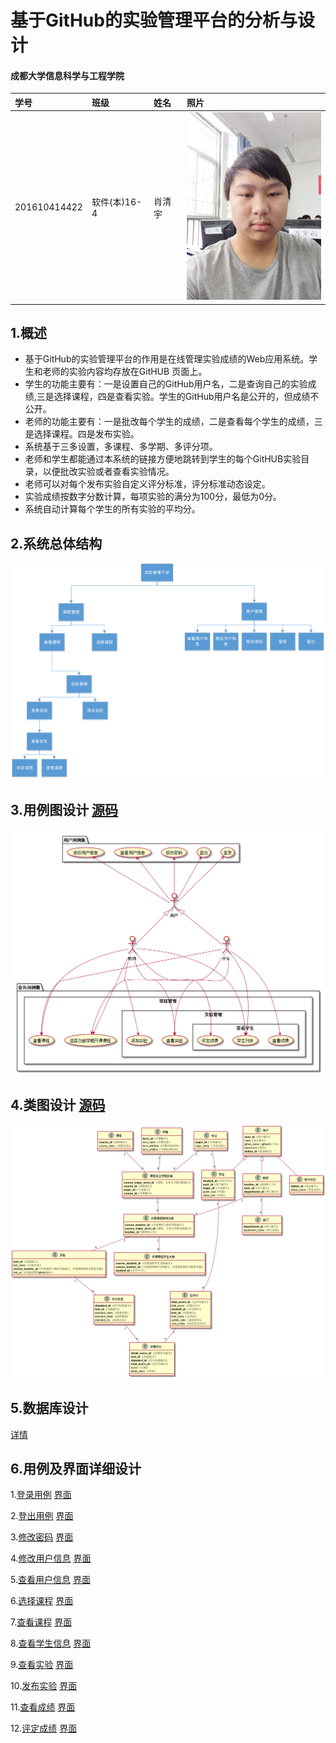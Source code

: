 # 基于GitHub的实验管理平台的分析与设计

#### 成都大学信息科学与工程学院
|学号|班级|姓名|照片|
|:---|:---|:---|:---|
|201610414422|软件(本)16-4|肖清宇|<img src="./肖清宇201610414422.jpg" width="240" height="300">|

## 1.概述

- 基于GitHub的实验管理平台的作用是在线管理实验成绩的Web应用系统。学生和老师的实验内容均存放在GitHUB 页面上。
- 学生的功能主要有：一是设置自己的GitHub用户名，二是查询自己的实验成绩,三是选择课程，四是查看实验。学生的GitHub用户名是公开的，但成绩不公开。
- 老师的功能主要有：一是批改每个学生的成绩，二是查看每个学生的成绩，三是选择课程。四是发布实验。
- 系统基于三多设置，多课程、多学期、多评分项。
- 老师和学生都能通过本系统的链接方便地跳转到学生的每个GitHUB实验目录，以便批改实验或者查看实验情况。
- 老师可以对每个发布实验自定义评分标准，评分标准动态设定。
- 实验成绩按数字分数计算，每项实验的满分为100分，最低为0分。
- 系统自动计算每个学生的所有实验的平均分。
## 2.系统总体结构 
![总体设计](总体设计.png)
## 3.用例图设计 [源码](源码/总设计.puml)
![用例图设计](总设计.png)
## 4.类图设计 [源码](源码/类图.puml)
![类图设计](类图.png)
## 5.数据库设计

[详情](DB/README.md)

## 6.用例及界面详细设计
1.[登录用例](./用例/登录.md) [界面](https://Everythingtomyheart.github.io/is_analysis_pages/test6/ui/登录.html)

2.[登出用例](./用例/登出.md) [界面](https://Everythingtomyheart.github.io/is_analysis_pages/test6/ui/登出_顶部菜单.html)

3.[修改密码](./用例/修改密码.md)  [界面](https://Everythingtomyheart.github.io/is_analysis_pages/test6/ui/修改密码.html)

4.[修改用户信息](./用例/修改用户信息.md)  [界面](https://Everythingtomyheart.github.io/is_analysis_pages/test6/ui/修改用户信息.html)

5.[查看用户信息](./用例/查看用户信息.md)  [界面](https://Everythingtomyheart.github.io/is_analysis_pages/test6/ui/查看用户信息.html)

6.[选择课程](./用例/选择课程.md)  [界面](https://Everythingtomyheart.github.io/is_analysis_pages/test6/ui/选择课程.html)

7.[查看课程](./用例/查看课程.md)  [界面](https://Everythingtomyheart.github.io/is_analysis_pages/test6/ui/查看课程.html)

8.[查看学生信息](./用例/查看学生信息.md)  [界面](https://Everythingtomyheart.github.io/is_analysis_pages/test6/ui/查看学生信息.html)

9.[查看实验](./用例/查看实验.md)  [界面](https://Everythingtomyheart.github.io/is_analysis_pages/test6/ui/查看实验.html)

10.[发布实验](./用例/发布实验.md)  [界面](https://Everythingtomyheart.github.io/is_analysis_pages/test6/ui/发布实验.html)

11.[查看成绩](./用例/查看成绩.md)  [界面](https://Everythingtomyheart.github.io/is_analysis_pages/test6/ui/查看成绩.html)

12.[评定成绩](./用例/评定成绩.md)  [界面](https://Everythingtomyheart.github.io/is_analysis_pages/test6/ui/评定成绩.html)
